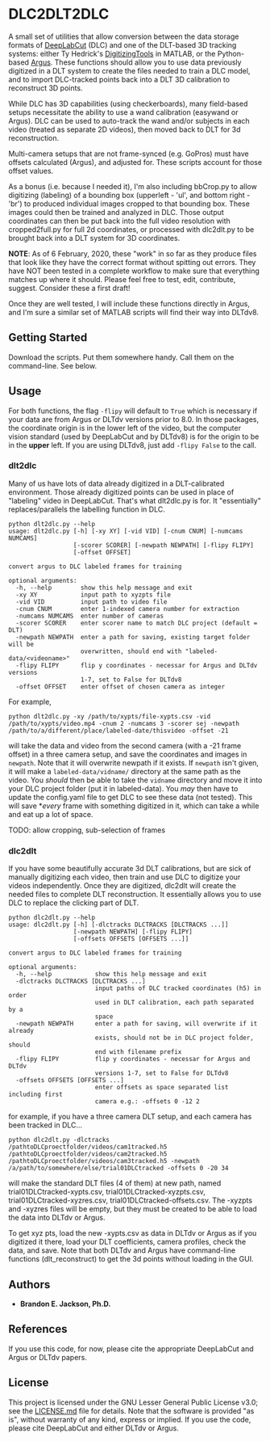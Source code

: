 # DLC2DLT2DLC

A small set of utilities that allow conversion between the data storage formats of [DeepLabCut](https://github.com/AlexEMG/DeepLabCut) (DLC) and one of the DLT-based 3D tracking systems: either Ty Hedrick's [DigitizingTools](http://biomech.web.unc.edu/dltdv/) in MATLAB, or the Python-based [Argus](http://argus.web.unc.edu). These functions should allow you to use data previously digitized in a DLT system to create the files needed to train a DLC model, and to import DLC-tracked points back into a DLT 3D calibration to reconstruct 3D points. 

While DLC has 3D capabilities (using checkerboards), many field-based setups necessitate the ability to use a wand calibration (easywand or Argus). DLC can be used to auto-track the wand and/or subjects in each video (treated as separate 2D videos), then moved back to DLT for 3d reconstruction. 

Multi-camera setups that are not frame-synced (e.g. GoPros) must have offsets calculated (Argus), and adjusted for. These scripts account for those offset values.

As a bonus (i.e. because I needed it), I'm also including bbCrop.py to allow digitizing (labeling) of a bounding box (upperleft - 'ul', and bottom right - 'br') to produced individual images cropped to that bounding box. These images could then be trained and analyzed in DLC. Those output coordinates can then be put back into the full video resolution with cropped2full.py for full 2d coordinates, or processed with dlc2dlt.py to be brought back into a DLT system for 3D coordinates.

**NOTE**: As of 6 February, 2020, these "work" in so far as they produce files that look like they have the correct format without spitting out errors. They have NOT been tested in a complete workflow to make sure that everything matches up where it should. Please feel free to test, edit, contribute, suggest. Consider these a first draft!

Once they are well tested, I will include these functions directly in Argus, and I'm sure a similar set of MATLAB scripts will find their way into DLTdv8.

## Getting Started

Download the scripts. Put them somewhere handy. Call them on the command-line.  See below.

## Usage

For both functions, the flag `-flipy` will default to `True` which is necessary if your data are from Argus or DLTdv versions prior to 8.0. In those packages, the coordinate origin is in the lower left of the video, but the computer vision standard (used by DeepLabCut and by DLTdv8) is for the origin to be in the **upper** left. If you are using DLTdv8, just add `-flipy False` to the call.

### dlt2dlc

Many of us have lots of data already digitized in a DLT-calibrated environment. Those already digitized points can be used in place of "labeling" video in DeepLabCut. That's what dlt2dlc.py is for. It "essentially" replaces/parallels the labelling function in DLC.

```
python dlt2dlc.py --help
usage: dlt2dlc.py [-h] [-xy XY] [-vid VID] [-cnum CNUM] [-numcams NUMCAMS]
                  [-scorer SCORER] [-newpath NEWPATH] [-flipy FLIPY]
                  [-offset OFFSET]

convert argus to DLC labeled frames for training

optional arguments:
  -h, --help        show this help message and exit
  -xy XY            input path to xyzpts file
  -vid VID          input path to video file
  -cnum CNUM        enter 1-indexed camera number for extraction
  -numcams NUMCAMS  enter number of cameras
  -scorer SCORER    enter scorer name to match DLC project (default = DLT)
  -newpath NEWPATH  enter a path for saving, existing target folder will be
                    overwritten, should end with "labeled-data/<videoname>"
  -flipy FLIPY      flip y coordinates - necessar for Argus and DLTdv versions
                    1-7, set to False for DLTdv8
  -offset OFFSET    enter offset of chosen camera as integer
```

For example, 

```
python dlt2dlc.py -xy /path/to/xypts/file-xypts.csv -vid /path/to/xypts/video.mp4 -cnum 2 -numcams 3 -scorer sej -newpath /path/to/a/different/place/labeled-date/thisvideo -offset -21
```

will take the data and video from the second camera (with a -21 frame offset) in a three camera setup, and save the coordinates and images in `newpath`. Note that it will overwrite newpath if it exists. If `newpath` isn't given, it will make a `labeled-data/vidname/` directory at the same path as the video. You *should* then be able to take the `vidname` directory and move it into your DLC project folder (put it in labeled-data). You *may* then have to update the config.yaml file to get DLC to see these data (not tested). This will save **every* frame with something digitized in it, which can take a while and eat up a lot of space.

TODO: allow cropping, sub-selection of frames

### dlc2dlt

If you have some beautifully accurate 3d DLT calibrations, but are sick of manually digitizing each video, then train and use DLC to digitize your videos independently.  Once they are digitized, dlc2dlt will create the needed files to complete DLT reconstruction. It essentially allows you to use DLC to replace the clicking part of DLT.

```
python dlc2dlt.py --help
usage: dlc2dlt.py [-h] [-dlctracks DLCTRACKS [DLCTRACKS ...]]
                  [-newpath NEWPATH] [-flipy FLIPY]
                  [-offsets OFFSETS [OFFSETS ...]]

convert argus to DLC labeled frames for training

optional arguments:
  -h, --help            show this help message and exit
  -dlctracks DLCTRACKS [DLCTRACKS ...]
                        input paths of DLC tracked coordinates (h5) in order
                        used in DLT calibration, each path separated by a
                        space
  -newpath NEWPATH      enter a path for saving, will overwrite if it already
                        exists, should not be in DLC project folder, should
                        end with filename prefix
  -flipy FLIPY          flip y coordinates - necessar for Argus and DLTdv
                        versions 1-7, set to False for DLTdv8
  -offsets OFFSETS [OFFSETS ...]
                        enter offsets as space separated list including first
                        camera e.g.: -offsets 0 -12 2
```

for example, if you have a three camera DLT setup, and each camera has been tracked in DLC...

```
python dlc2dlt.py -dlctracks /pathtoDLCproectfolder/videos/cam1tracked.h5 /pathtoDLCproectfolder/videos/cam2tracked.h5 /pathtoDLCproectfolder/videos/cam3tracked.h5 -newpath /a/path/to/somewhere/else/trial01DLCtracked -offsets 0 -20 34
```
will make the standard DLT files (4 of them) at new path, named trial01DLCtracked-xypts.csv, trial01DLCtracked-xyzpts.csv, trial01DLCtracked-xyzres.csv, trial01DLCtracked-offsets.csv. The -xyzpts and -xyzres files will be empty, but they must be created to be able to load the data into DLTdv or Argus.

To get xyz pts, load the new -xypts.csv as data in DLTdv or Argus as if you digitized it there, load your DLT coefficients, camera profiles, check the data, and save. Note that both DLTdv and Argus have command-line functions (dlt_reconstruct) to get the 3d points without loading in the GUI.


## Authors

* **Brandon E. Jackson, Ph.D.** 

## References

If you use this code, for now, please cite the appropriate DeepLabCut and Argus or DLTdv papers.

## License

This project is licensed under the GNU Lesser General Public License v3.0; see the [LICENSE.md](LICENSE.md) file for details. Note that the software is provided "as is", without warranty of any kind, express or implied. If you use the code, please cite DeepLabCut and either DLTdv or Argus.

